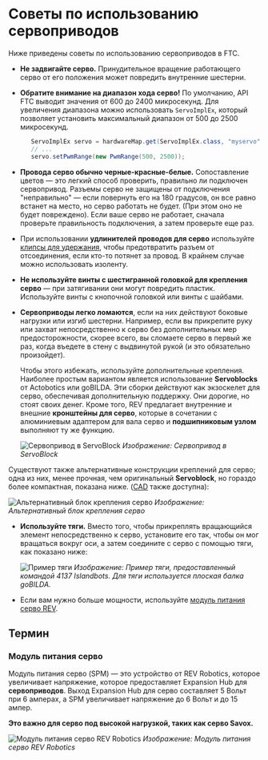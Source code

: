 # Советы по использованию сервоприводов

Ниже приведены советы по использованию сервоприводов в FTC.

- **Не задвигайте серво.** Принудительное вращение работающего серво от его положения может повредить внутренние шестерни.
- **Обратите внимание на диапазон хода серво!** По умолчанию, API FTC выводит значения от 600 до 2400 микросекунд. Для увеличения диапазона можно использовать `ServoImplEx`, который позволяет установить максимальный диапазон от 500 до 2500 микросекунд.

  ```java
     ServoImplEx servo = hardwareMap.get(ServoImplEx.class, "myservo");
     // ...
     servo.setPwmRange(new PwmRange(500, 2500));
  ```

- **Провода серво обычно черные-красные-белые.** Сопоставление цветов — это легкий способ проверить, правильно ли подключен сервопривод. Разъемы серво не защищены от подключения "неправильно" — если повернуть его на 180 градусов, он все равно встанет на место, но серво работать не будет. (При этом оно не будет повреждено). Если ваше серво не работает, сначала проверьте правильность подключения, а затем проверьте еще раз.
- При использовании **удлинителей проводов для серво** используйте [клипсы для удержания](https://www.gobilda.com/servo-connector-clip-yellow-6-pack/), чтобы предотвратить разъем от отсоединения, если кто-то потянет за провод. В крайнем случае можно использовать изоленту.
- **Не используйте винты с шестигранной головкой для крепления серво** — при затягивании они могут повредить пластик. Используйте винты с кнопочной головкой или винты с шайбами.
- **Сервоприводы легко ломаются**, если на них действуют боковые нагрузки или изгиб шестерни. Например, если вы прикрепите руку или захват непосредственно к серво без дополнительных мер предосторожности, скорее всего, вы сломаете серво в первый же раз, когда въедете в стену с выдвинутой рукой (и это обязательно произойдет).

  Чтобы этого избежать, используйте дополнительные крепления. Наиболее простым вариантом является использование **Servoblocks** от Actobotics или goBILDA. Эти сборки действуют как экзоскелет для серво, обеспечивая дополнительную поддержку. Они дорогие, но стоят своих денег. Кроме того, REV предлагает внутренние и внешние **кронштейны для серво**, которые в сочетании с алюминиевым адаптером для вала серво и **подшипниковым узлом** выполняют ту же функцию.

  ![Сервопривод в ServoBlock](https://dd8f408.webp.ee/servoblock.jpg)
  *Изображение: Сервопривод в ServoBlock*

Существуют также альтернативные конструкции креплений для серво; одна из них, менее прочная, чем оригинальный **Servoblock**, но гораздо более компактная, показана ниже. ([CAD](https://myhub.autodesk360.com/ue2801558/g/shares/SH56a43QTfd62c1cd968b8829158db7626b9) также доступна):

  ![Альтернативный блок крепления серво](https://dd8f408.webp.ee/compact_servo_block.jpg)
  *Изображение: Альтернативный блок крепления серво*

- **Используйте тяги.** Вместо того, чтобы прикреплять вращающийся элемент непосредственно к серво, установите его так, чтобы он мог вращаться вокруг оси, а затем соедините с серво с помощью тяги, как показано ниже:

  ![Пример тяги](https://dd8f408.webp.ee/linkage.jpg)
  *Изображение: Пример тяги, предоставленный командой 4137 Islandbots. Для тяги используется плоская балка goBILDA.*

- Если вам нужно больше мощности, используйте [модуль питания серво REV](https://www.revrobotics.com/rev-11-1144/).

## Термин

### Модуль питания серво
Модуль питания серво (SPM) — это устройство от REV Robotics, которое увеличивает напряжение, которое предоставляет Expansion Hub для **сервоприводов**. Выход Expansion Hub для серво составляет 5 Вольт при 6 амперах, а SPM увеличивает напряжение до 6 Вольт и до 15 ампер.

**Это важно для серво под высокой нагрузкой, таких как серво Savox.**

![Модуль питания серво REV Robotics](https://dd8f408.webp.ee/servo-power-module.jpg)
*Изображение: Модуль питания серво REV Robotics*